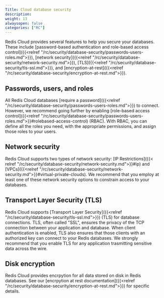 ```yaml
---
Title: Cloud database security
description:
weight: 13
alwaysopen: false
categories: ["RC"]
---
```


Redis Cloud provides several features to help you secure your databases. These include
[password-based authentication and role-based access control]({{<relref "/rc/security/database-security/passwords-users-roles.md">}}),
[network security]({{<relref "/rc/security/database-security/network-security.md">}}), [TLS]({{<relref "/rc/security/database-security/tls-ssl.md">}}), and [encryption-at-rest]({{<relref "/rc/security/database-security/encryption-at-rest.md">}}).

## Passwords, users, and roles

All Redis Cloud databases [require a password]({{<relref "/rc/security/database-security/passwords-users-roles.md">}}) to connect. However, we recommend going
further by enabling [role-based access control]({{<relref "/rc/security/database-security/passwords-users-roles.md">}}#rolebased-access-control) (RBAC). With RBAC, you can define
all the roles you need, with the appropriate permissions, and assign those roles
to your users.

## Network security

Redis Cloud supports two types of network security: [IP Restrictions]({{< relref "/rc/security/database-security/network-security.md">}}#ip) and [VPCs]({{<relref "/rc/security/database-security/network-security.md">}}#virtual-private-clouds). We recommend that you employ at least one of these network security options to constrain access to your databases.

## Transport Layer Security (TLS)

Redis Cloud supports [Transport Layer Security]({{<relref "/rc/security/database-security/tls-ssl.md">}}) (TLS) for database connections. TLS, often called "SSL", ensures the privacy of the TCP connection between your application and database. When client
authentication is enabled, TLS also ensures that those clients with an authorized key can connect to your Redis databases.
We strongly recommend that you enable TLS for any application trasmitting sensitive data across the wire.

## Disk encryption

Redis Cloud provides encrpytion for all data stored on disk in Redis databases. See our [encrpytion at rest documentation]({{<relref "/rc/security/database-security/encryption-at-rest.md">}}) for specific details.
